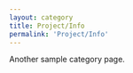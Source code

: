 ```yaml
---
layout: category
title: Project/Info
permalink: 'Project/Info'
---
```


Another sample category page.

